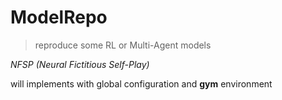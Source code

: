 # ModelRepo
> reproduce some RL or Multi-Agent models

*NFSP (Neural Fictitious Self-Play)*

will implements with global configuration and **gym** environment
